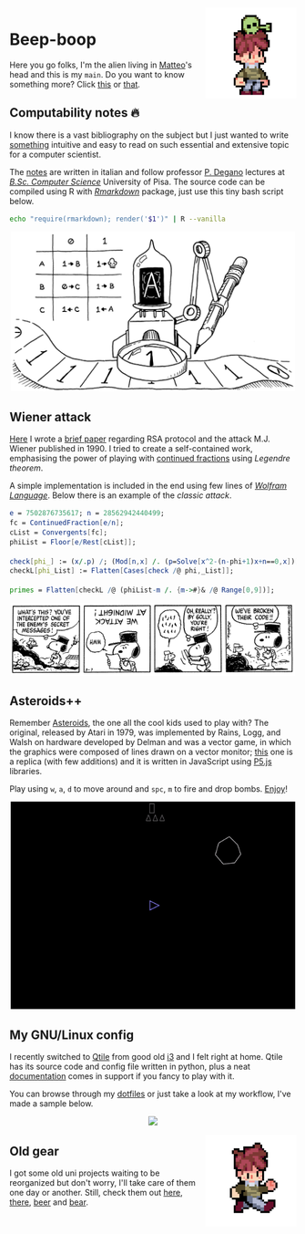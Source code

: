 <img align="right" width="160" src="assets/images/alien.gif">

# Beep-boop

Here you go folks, I'm the alien living in [Matteo](https://github.com/MatteoGiorgi)'s head and this is my `main`. Do you want to know something more? Click [this](https://nbviewer.jupyter.org/github/MatteoGiorgi/cv/blob/master/src/cv.pdf) or [that](https://nbviewer.jupyter.org/github/MatteoGiorgi/cv/blob/master/src/cv.pdf).




## Computability notes 🔥

I know there is a vast bibliography on the subject but I just wanted to write [something](https://github.com/MatteoGiorgi/computability_notes) intuitive and easy to read on such essential and extensive topic for a computer scientist.

The [notes](https://nbviewer.jupyter.org/github/MatteoGiorgi/computability_notes/blob/master/src/notes.pdf) are written in italian and follow professor [P. Degano](http://pages.di.unipi.it/degano/) lectures at [*B.Sc. Computer Science*](https://didattica.di.unipi.it/en/undergraduate-programme-in-computer-science/) University of Pisa. The source code can be compiled using R with [*Rmarkdown*](https://cran.r-project.org/web/packages/rmarkdown/index.html) package, just use this tiny bash script below.

```bash
echo "require(rmarkdown); render('$1')" | R --vanilla
```

<p align="center">
  <img width="500" src="assets/images/machine.png"/>
</p>




## Wiener attack

[Here](https://github.com/MatteoGiorgi/wiener_attack) I wrote a [brief paper](https://nbviewer.jupyter.org/github/MatteoGiorgi/wiener_attack/blob/master/assets/code/wiener_attack.pdf) regarding RSA protocol and the attack M.J. Wiener published in 1990. I tried to create a self-contained work, emphasising the power of playing with [continued fractions](https://en.wikipedia.org/wiki/Continued_fraction) using *Legendre theorem*.

A simple implementation is included in the end using few lines of [*Wolfram Language*](https://www.wolfram.com/language/). Below there is an example of the *classic attack*.

```mathematica
e = 7502876735617; n = 28562942440499;
fc = ContinuedFraction[e/n];
cList = Convergents[fc];
phiList = Floor[e/Rest[cList]];

check[phi_] := (x/.p) /; (Mod[n,x] /. (p=Solve[x^2-(n-phi+1)x+n==0,x])) == {0, 0};
checkL[phi_List] := Flatten[Cases[check /@ phi,_List]];

primes = Flatten[checkL /@ (phiList-m /. {m->#}& /@ Range[0,9])];
```

<p align="center">
  <img width="500" src="assets/images/snoopy.gif"/>
</p>




## Asteroids++

Remember [Asteroids](https://en.wikipedia.org/wiki/Asteroids_%28video_game%29), the one all the cool kids used to play with? The original, released by Atari in 1979, was implemented by Rains, Logg, and Walsh on hardware developed by Delman and was a vector game, in which the graphics were composed of lines drawn on a vector monitor; [this](https://github.com/MatteoGiorgi/asteroids_plus_plus) one is a replica (with few additions) and it is written in JavaScript using [P5.js](https://p5js.org/) libraries.

Play using `w`, `a`, `d` to move around and `spc`, `m` to fire and drop bombs. [Enjoy](https://matteogiorgi.github.io/asteroids_plus_plus/src)!

<p align="center">
  <img width="500" src="assets/images/play.gif"/>
</p>




## My GNU/Linux config

I recently switched to [Qtile](http://www.qtile.org/) from good old [i3](https://i3wm.org/) and I felt right at home. Qtile has its source code and config file written in python, plus a neat [documentation](http://docs.qtile.org/en/latest) comes in support if you fancy to play with it.

You can browse through my [dotfiles](https://github.com/MatteoGiorgi/dotfiles) or just take a look at my workflow, I've made a sample below.

<p align="center">
  <img width="500" src="assets/images/qtile.gif"/>
</p>




<img align="right" width="160" src="assets/images/run.gif">

## Old gear

I got some old uni projects waiting to be reorganized but don't worry, I'll take care of them one day or another. Still, check them out [here](https://github.com/MatteoGiorgi/interprete_funzionale), [there](https://github.com/MatteoGiorgi/graph), [beer](https://github.com/MatteoGiorgi/membox) and [bear](https://github.com/MatteoGiorgi/sparse).

